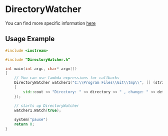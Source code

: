 # DirectoryWatcher

You can find more specific information [here](https://github.com/AegisTelesoft/DirectoryWatcher/blob/master/DirectoryWatcher/DirectoryWatcher/DirectoryWatcher.h)

## Usage Example
```c++
#include <iostream>

#include "DirectoryWatcher.h"

int main(int argc, char* argv[])
{
    // You can use lambda expressions for callbacks
    DirectoryWatcher watcher1("C:\\Program Files\\Git\\tmp\\", [] (string directory, CallbackType type, string details)
    {
        std::cout << "Directory: " << directory << " , change: " << details << std::endl;
    });

    // starts up DirectoryWatcher
    watcher1.Watch(true);
    
    system("pause")
    return 0;
}

```
